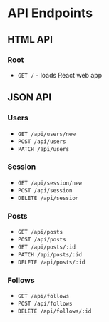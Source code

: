 # API Endpoints

## HTML API

### Root

  - `GET /` - loads React web app

## JSON API

### Users
  - `GET /api/users/new`
  - `POST /api/users`
  - `PATCH /api/users`

### Session
  - `GET /api/session/new`
  - `POST /api/session`
  - `DELETE /api/session`

### Posts
  - `GET /api/posts`
  - `POST /api/posts`
  - `GET /api/posts/:id`
  - `PATCH /api/posts/:id`
  - `DELETE /api/posts/:id`

### Follows
  - `GET /api/follows`
  - `POST /api/follows`
  - `DELETE /api/follows/:id`


<!--
Alex: You could have a GET to /blogs/cashcats that routes to the UsersController and finds a user with username cashcats, for example
  BONUS
### Blogs
  - `GET /api/blogs/:title`
  - `POST /api/blogs/:title`
  - `GET /api/blogs/:title`
  - `DELETE /api/blogs/:title`
  -->
